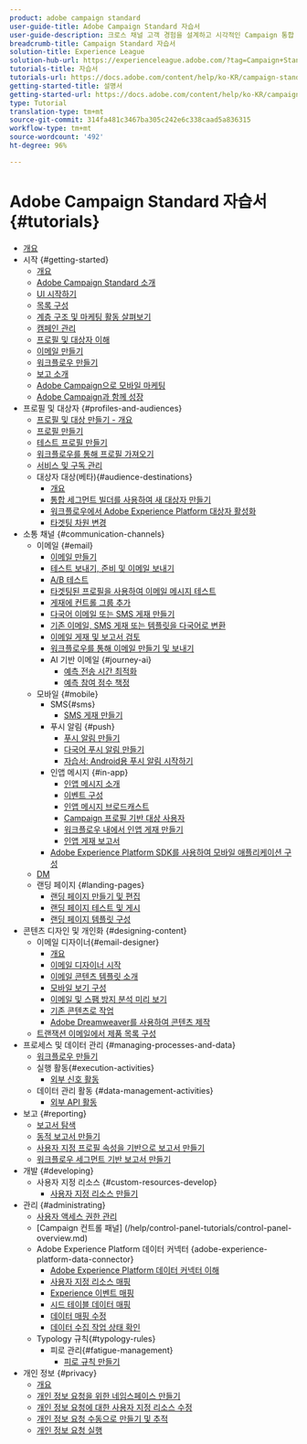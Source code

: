 ```yaml
---
product: adobe campaign standard
user-guide-title: Adobe Campaign Standard 자습서
user-guide-description: 크로스 채널 고객 경험을 설계하고 시각적인 Campaign 통합 운영, 실시간 상호 작용 관리 및 크로스 채널 실행을 위한 환경을 구축할 수 있습니다.
breadcrumb-title: Campaign Standard 자습서
solution-title: Experience League
solution-hub-url: https://experienceleague.adobe.com/?tag=Campaign+Standard#recommended/solutions/campaign
tutorials-title: 자습서
tutorials-url: https://docs.adobe.com/content/help/ko-KR/campaign-standard-learn/tutorials/overview.html
getting-started-title: 설명서
getting-started-url: https://docs.adobe.com/content/help/ko-KR/campaign-standard/using/campaign-standard-home.html
type: Tutorial
translation-type: tm+mt
source-git-commit: 314fa481c3467ba305c242e6c338caad5a836315
workflow-type: tm+mt
source-wordcount: '492'
ht-degree: 96%

---
```



# Adobe Campaign Standard 자습서 {#tutorials}

+ [개요](/help/overview.md)
+ 시작 {#getting-started}
   + [개요](/help/getting-started/getting-started-overview.md)
   + [Adobe Campaign Standard 소개](/help/getting-started/adobe-campaign-standard-introduction.md)
   + [UI 시작하기](/help/getting-started/getting-started-with-the-ui.md)
   + [목록 구성](/help/getting-started/configure-a-list.md)
   + [계층 구조 및 마케팅 활동 살펴보기](/help/getting-started/explore-hierarchy-and-marketing-activities.md)
   + [캠페인 관리](/help/getting-started/managing-campaigns.md)
   + [프로필 및 대상자 이해](/help/getting-started/understanding-profiles-and-audiences.md)
   + [이메일 만들기](https://docs.adobe.com/content/help/ko-KR/campaign-standard-learn/tutorials/communication-channels/email/create-email-from-homepage.html)
   + [워크플로우 만들기](/help/managing-processes-and-data/create-workflow.md)
   + [보고 소개](/help/getting-started/reporting-with-adobe-campaign-introduction.md)
   + [Adobe Campaign으로 모바일 마케팅](/help/getting-started/mobile-marketing-with-adobe-campaign.md)
   + [Adobe Campaign과 함께 성장](/help/getting-started/growing-with-adobe-campaign.md)
+ 프로필 및 대상자 {#profiles-and-audiences}
   + [프로필 및 대상 만들기 - 개요](/help/profiles-and-audiences/creating-profiles-and-audiences.md)
   + [프로필 만들기](/help/profiles-and-audiences/creating-a-profile.md)
   + [테스트 프로필 만들기](/help/profiles-and-audiences/test-profiles.md)
   + [워크플로우를 통해 프로필 가져오기](/help/managing-processes-and-data/importing-profiles.md)
   + [서비스 및 구독 관리](/help/managing-processes-and-data/services-and-subscriptions.md)
   + 대상자 대상(베타){#audience-destinations}
      + [개요](/help/profiles-and-audiences/audience-destinations/audience-destinations-overview.md)
      + [통합 세그먼트 빌더를 사용하여 새 대상자 만들기](/help/profiles-and-audiences/audience-destinations/creating-audiences-using-segment-builder.md)
      + [워크플로우에서 Adobe Experience Platform 대상자 활성화](/help/profiles-and-audiences/audience-destinations/activating-aep-audiences.md)
      + [타겟팅 차원 변경](/help/profiles-and-audiences/audience-destinations/changing-targeting-dimension.md)
+ 소통 채널 {#communication-channels}
   + 이메일 {#email}
      + [이메일 만들기](/help/communication-channels/email/create-email-from-homepage.md)
      + [테스트 보내기, 준비 및 이메일 보내기](/help/communication-channels/email/sending-test-preparing-sending-email.md)
      + [A/B 테스트](/help/communication-channels/email/a-b-testing.md)
      + [타겟팅된 프로필을 사용하여 이메일 메시지 테스트](/help/communication-channels/email/profile-substitution.md)
      + [게재에 컨트롤 그룹 추가](/help/communication-channels/email/control-groups.md)
      + [다국어 이메일 또는 SMS 게재 만들기](/help/communication-channels/create-multilingual-deliveries.md)
      + [기존 이메일, SMS 게재 또는 템플릿을 다국어로 변환](/help/communication-channels/covert-into-multilingual-deliveries.md)
      + [이메일 게재 및 보고서 검토](/help/communication-channels/email/reviewing-personalized-email-delivery-and-reports.md)
      + [워크플로우를 통해 이메일 만들기 및 보내기](/help/communication-channels/email/create-and-send-emails-via-workflow.md)
      + AI 기반 이메일 {#journey-ai}
         + [예측 전송 시간 최적화](/help/communication-channels/email/ai-powered-emails/predictive-send-time-optimization.md)
         + [예측 참여 점수 책정](/help/communication-channels/email/ai-powered-emails/predictive-engagement-scoring.md)
   + 모바일 {#mobile}
      + SMS{#sms}
         + [SMS 게재 만들기](/help/communication-channels/mobile/sms/sms-delivery.md)
      + 푸시 알림 {#push}
         + [푸시 알림 만들기](/help/communication-channels/mobile/push-notifications/creating-a-push-notification.md)
         + [다국어 푸시 알림 만들기](/help/communication-channels/mobile/push-notifications/creating-multilingual-push-notifications.md)
         + [자습서: Android용 푸시 알림 시작하기](https://docs.adobe.com/content/help/ko-KR/campaign-standard-learn/getting-started-with-push-notifications-android/introduction.html)
      + 인앱 메시지 {#in-app}
         + [인앱 메시지 소개](/help/communication-channels/mobile/in-app/in-app-message-overview.md)
         + [이벤트 구성](/help/communication-channels/mobile/in-app/configure-events.md)
         + [인앱 메시지 브로드캐스트](/help/communication-channels/mobile/in-app/broadcast-in-app-message.md)
         + [Campaign 프로필 기반 대상 사용자](/help/communication-channels/mobile/in-app/target-users-based-on-campaign-profile.md)
         + [워크플로우 내에서 인앱 게재 만들기](/help/communication-channels/mobile/in-app/in-app-activity.md)
         + [인앱 게재 보고서](/help/communication-channels/mobile/in-app/in-app-reporting.md)
      + [Adobe Experience Platform SDK를 사용하여 모바일 애플리케이션 구성](/help/communication-channels/mobile/configure-mobile-apps-using-aep-sdk.md)
   + [DM](/help/communication-channels/direct-mail/directmail.md)
   + 랜딩 페이지 {#landing-pages}
      + [랜딩 페이지 만들기 및 편집](/help/communication-channels/landing-pages/landing-page-create-and-edit.md)
      + [랜딩 페이지 테스트 및 게시](/help/communication-channels/landing-pages/landing-page-test-and-publish.md)
      + [랜딩 페이지 템플릿 구성](/help/communication-channels/landing-pages/landing-page-configure-templates.md)
+ 콘텐츠 디자인 및 개인화 {#designing-content}
   + 이메일 디자이너{#email-designer}
      + [개요](/help/designing-content/email-designer/email-designer-overview.md)
      + [이메일 디자이너 시작](/help/designing-content/email-designer/getting-started-with-the-email-designer.md)
      + [이메일 콘텐츠 템플릿 소개](/help/designing-content/email-designer/email-content-templates.md)
      + [모바일 보기 구성](/help/designing-content/email-designer/configure-the-mobile-view.md)
      + [이메일 및 스팸 방지 분석 미리 보기](/help/designing-content/email-designer/preview-your-email.md)
      + [기존 콘텐츠로 작업](/help/designing-content/email-designer/working-with-existing-content.md)
      + [Adobe Dreamweaver를 사용하여 콘텐츠 제작](/help/designing-content/email-designer/dreamweaver-integration.md)
   + [트랜잭션 이메일에서 제품 목록 구성](/help/designing-content/product-listings-in-transactional-email.md)
+ 프로세스 및 데이터 관리 {#managing-processes-and-data}
   + [워크플로우 만들기](/help/managing-processes-and-data/create-workflow.md)
   + 실행 활동{#execution-activities}
      + [외부 신호 활동](/help/managing-processes-and-data/execution-activities/external-signal-activity.md)
   + 데이터 관리 활동 {#data-management-activities}
      + [외부 API 활동](/help/managing-processes-and-data/data-management-activities/external-api-activity.md)
+ 보고 {#reporting}
   + [보고서 탐색](/help/getting-started/exploring-reports.md)
   + [동적 보고서 만들기](/help/reporting/creating-a-dynamic-report.md)
   + [사용자 지정 프로필 속성을 기반으로 보고서 만들기](/help/reporting/custom-profile-attributes-dynamic-reports.md)
   + [워크플로우 세그먼트 기반 보고서 만들기](/help/reporting/report-on-workflow-segments.md)
+ 개발 {#developing}
   + 사용자 지정 리소스 {#custom-resources-develop}
      + [사용자 지정 리소스 만들기](/help/managing-processes-and-data/custom-resources/creating-custom-resources.md)
+ 관리 {#administrating}
   + [사용자 액세스 권한 관리](/help/administrating/managing-user-access-rights.md)
   + [Campaign 컨트롤 패널] (/help/control-panel-tutorials/control-panel-overview.md)
   + Adobe Experience Platform 데이터 커넥터 {adobe-experience-platform-data-connector}
      + [Adobe Experience Platform 데이터 커넥터 이해](/help/administrating/adobe-experience-platform-data-connector/understanding-the-adobe-experience-platform-data-connector.md)
      + [사용자 지정 리소스 매핑](/help/administrating/adobe-experience-platform-data-connector/mapping-custom-resources.md)
      + [Experience 이벤트 매핑](/help/administrating/adobe-experience-platform-data-connector/mapping-experience-events.md)
      + [시드 테이블 데이터 매핑](/help/administrating/adobe-experience-platform-data-connector/mapping-seed-table-data.md)
      + [데이터 매핑 수정](/help/administrating/adobe-experience-platform-data-connector/modifying-data-mapping.md)
      + [데이터 수집 작업 상태 확인](/help/administrating/adobe-experience-platform-data-connector/checking-status-of-data-ingestion-jobs.md)
   + Typology 규칙{#typology-rules}
      + 피로 관리{#fatigue-management}
         + [피로 규칙 만들기](/help/administrating/typology-rules/fatigue-management/create-fatigue-rules.md)
+ 개인 정보 {#privacy}
   + [개요](/help/privacy/privacy-overview.md)
   + [개인 정보 요청을 위한 네임스페이스 만들기](/help/privacy/namespaces-for-privacy-requests.md)
   + [개인 정보 요청에 대한 사용자 지정 리소스 수정](/help/privacy/custom-resources-for-privacy-requests.md)
   + [개인 정보 요청 수동으로 만들기 및 추적](/help/privacy/create-and-track-privacy-requests.md)
   + [개인 정보 요청 실행](/help/privacy/execute-privacy-requests.md)